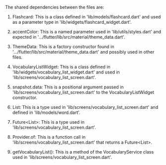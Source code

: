 The shared dependencies between the files are:

1. Flashcard: This is a class defined in 'lib/models/flashcard.dart' and used as a parameter type in 'lib/widgets/flashcard_widget.dart'.

2. accentColor: This is a named parameter used in 'lib/utils/styles.dart' and expected in '.../flutter/lib/src/material/theme_data.dart'.

3. ThemeData: This is a factory constructor found in '.../flutter/lib/src/material/theme_data.dart' and possibly used in other files.

4. VocabularyListWidget: This is a class defined in 'lib/widgets/vocabulary_list_widget.dart' and used in 'lib/screens/vocabulary_list_screen.dart'.

5. snapshot.data: This is a positional argument passed in 'lib/screens/vocabulary_list_screen.dart' to the VocabularyListWidget constructor.

6. List<Word>: This is a type used in 'lib/screens/vocabulary_list_screen.dart' and defined in 'lib/models/word.dart'.

7. Future<List<Word>>: This is a type used in 'lib/screens/vocabulary_list_screen.dart'.

8. Provider.of<VocabularyService>: This is a function call in 'lib/screens/vocabulary_list_screen.dart' that returns a Future<List<Word>>.

9. getVocabularyList(): This is a method of the VocabularyService class used in 'lib/screens/vocabulary_list_screen.dart'.